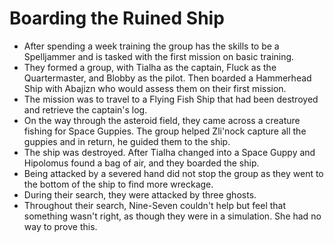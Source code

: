 # Boarding the Ruined Ship

* After spending a week training the group has the skills to be a Spelljammer and is tasked with the first mission on basic training.
* They formed a group, with Tialha as the captain, Fluck as the Quartermaster, and Blobby as the pilot. Then boarded a Hammerhead Ship with Abajizn who would assess them on their first mission.
* The mission was to travel to a Flying Fish Ship that had been destroyed and retrieve the captain's log.
* On the way through the asteroid field, they came across a creature fishing for Space Guppies. The group helped Zli'nock capture all the guppies and in return, he guided them to the ship.
* The ship was destroyed. After Tialha changed into a Space Guppy and Hipolomus found a bag of air, and they boarded the ship.
* Being attacked by a severed hand did not stop the group as they went to the bottom of the ship to find more wreckage.
* During their search, they were attacked by three ghosts.
* Throughout their search, Nine-Seven couldn't help but feel that something wasn't right, as though they were in a simulation. She had no way to prove this.
